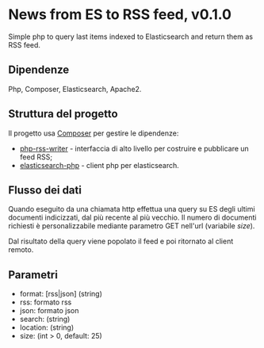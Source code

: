 # News from ES to RSS feed, v0.1.0

Simple php to query last items indexed to Elasticsearch and return them as RSS feed.

## Dipendenze

Php, Composer, Elasticsearch, Apache2.

## Struttura del progetto

Il progetto usa [Composer](https://getcomposer.org/) per gestire le dipendenze:

* [php-rss-writer](https://github.com/suin/php-rss-writer) - interfaccia di alto livello
per costruire e pubblicare un feed RSS;
* [elasticsearch-php](https://github.com/elastic/elasticsearch-php) - client php
per elasticsearch.

## Flusso dei dati

Quando eseguito da una chiamata http effettua una query su ES degli ultimi
documenti indicizzati, dal più recente al più vecchio. Il numero di documenti
richiesti è personalizzabile mediante parametro GET nell'url (variabile *size*).

Dal risultato della query viene popolato il feed e poi ritornato al client remoto.

## Parametri

* format: [rss|json] (string)
 * rss: formato rss
 * json: formato json
* search: (string)
* location: (string)
* size: (int > 0, default: 25)

